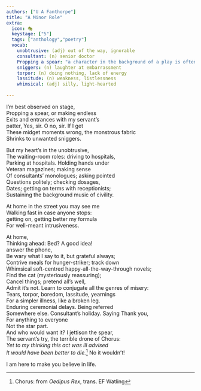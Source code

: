 ```yaml
---
authors: ["U A Fanthorpe"]  
title: "A Minor Role"  
extra:
  icon: 🎭  
  keystage: ["5"]  
  tags: ["anthology","poetry"]  
  vocab: 
    unobtrusive: (adj) out of the way, ignorable
    consultant: (n) senior doctor
    Propping a spear: "a character in the background of a play is often called a 'spearcarrier'"
    sniggers: (n) laughter at embarrassment
    torpor: (n) doing nothing, lack of energy
    lassitude: (n) weakness, listlessness
    whimsical: (adj) silly, light-hearted
    
---
```


I’m best observed on stage,    
Propping a spear, or making endless    
Exits and entrances with my servant’s    
patter, Yes, sir. O no, sir. If I get    
These midget moments wrong, the monstrous fabric    
Shrinks to unwanted sniggers.    
  
But my heart’s in the unobtrusive,  
The waiting-room roles: driving to hospitals,  
Parking at hospitals. Holding hands under  
Veteran magazines; making sense  
Of consultants’ monologues; asking pointed  
Questions politely; checking dosages,  
Dates; getting on terms with receptionists;  
Sustaining the background music of civility.  
  
At home in the street you may see me  
Walking fast in case anyone stops:  
getting on, getting better my formula  
For well-meant intrusiveness.  
  
At home,  
Thinking ahead: Bed? A good idea!  
answer the phone,  
Be wary what I say to it, but grateful always;  
Contrive meals for hunger-striker; track down  
Whimsical soft-centred happy-all-the-way-through novels;  
Find the cat (mysteriously reassuring);  
Cancel things; pretend all’s well,  
Admit it’s not. Learn to conjugate all the genres of misery:  
Tears, torpor, boredom, lassitude, yearnings  
For a simpler illness, like a broken leg.  
Enduring ceremonial delays. Being referred  
Somewhere else. Consultant’s holiday. Saying Thank you,  
For anything to everyone  
Not the star part.  
And who would want it? I jettison the spear,  
The servant’s try, the terrible drone of Chorus:  
*Yet to my thinking this act was ill advised  
It would have been better to die.*[^1] No it wouldn’t!  
  
I am here to make you believe in life.  
  
[^1]: Chorus: from *Oedipus Rex*, trans. EF Watling
